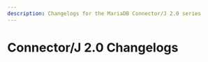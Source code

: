 ```yaml
---
description: Changelogs for the MariaDB Connector/J 2.0 series
---
```


# Connector/J 2.0 Changelogs

